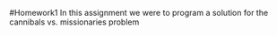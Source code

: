 #Homework1
In this assignment we were to program a solution for the cannibals vs. missionaries problem
